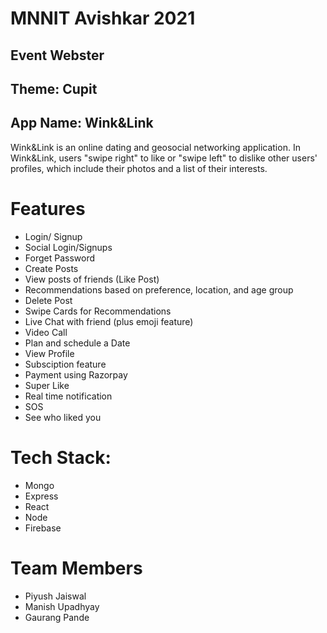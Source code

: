 # MNNIT Avishkar 2021
## Event Webster
## Theme: Cupit
## App Name: Wink&Link
Wink&Link is an online dating and geosocial networking application. In Wink&Link, users "swipe right" to like or "swipe left" to dislike other users' profiles, which include their photos and a list of their interests.
# Features
* Login/ Signup
* Social Login/Signups
* Forget Password
* Create Posts
* View posts of friends (Like Post)
* Recommendations based on preference, location, and age group
* Delete Post
* Swipe Cards for Recommendations
* Live Chat with friend (plus emoji feature)
* Video Call
* Plan and schedule a Date
* View Profile
* Subsciption feature
* Payment using Razorpay
* Super Like
* Real time notification
* SOS
* See who liked you
# Tech Stack:
* Mongo
* Express
* React
* Node
* Firebase
# Team Members
* Piyush Jaiswal
* Manish Upadhyay
* Gaurang Pande
